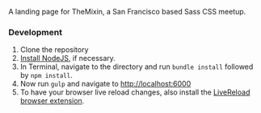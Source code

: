 A landing page for TheMixin, a San Francisco based Sass CSS meetup.

### Development

1. Clone the repository
2. [Install NodeJS](http://nodejs.org/), if necessary.
3. In Terminal, navigate to the directory and run `bundle install` followed by `npm install`.
4. Now run `gulp` and navigate to [http://localhost:6000](http://localhost:6000)
5. To have your browser live reload changes, also install the [LiveReload browser extension](http://feedback.livereload.com/knowledgebase/articles/86242-how-do-i-install-and-use-the-browser-extensions-).

